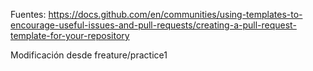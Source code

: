 Fuentes:
https://docs.github.com/en/communities/using-templates-to-encourage-useful-issues-and-pull-requests/creating-a-pull-request-template-for-your-repository

Modificación desde freature/practice1
